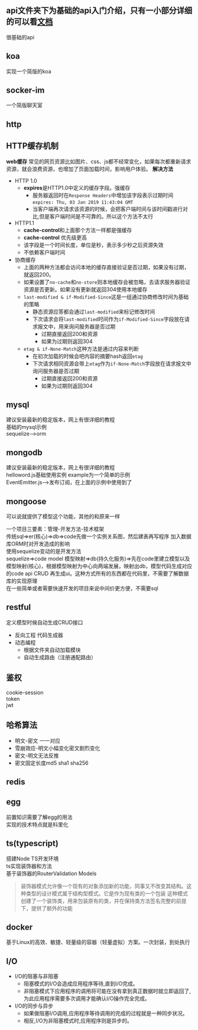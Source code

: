 ## api文件夹下为基础的api入门介绍，只有一小部分详细的可以看[文档](https://nodejs.org/)
很基础的api

## koa
实现一个简版的koa

## socker-im
一个简版聊天室

## http

## HTTP缓存机制
**web缓存**
常见的网页资源比如图片、css、js都不经常变化，如果每次都重新请求资源，就会浪费资源，也增加了页面加载时间，影响用户体验。
**解决方法**
- HTTP 1.0
  - **expires**是HTTP1.0中定义的缓存字段。强缓存
    - 服务器返回时在``Response Headers``中增加该字段表示过期时间``expires: Thu, 03 Jan 2019 11:43:04 GMT``
    - 当客户端再次请求该资源的时候，会把客户端时间与该时间戳进行对比,但是客户端时间是不可靠的。所以这个方法不太行
- HTTP1.1
  - **cache-control**和上面那个方法一样都是强缓存
  - **cache-control** 优先级更高
  - 该字段是一个时间长度，单位是秒，表示多少秒之后资源失效
  - 不依赖客户端时间
- 协商缓存
  - 上面的两种方法都会访问本地的缓存直接验证是否过期，如果没有过期，就返回200。
  - 如果设置了``no-cache``和``no-store``则本地缓存会被忽略，去请求服务器验证资源是否更新。如果没有更新就返回304使用本地缓存
  - ``last-modified & if-Modified-Since``这是一组通过协商修改时间为基础的策略
    - 静态资源应答都会通过``last-modified``来标记修改时间
    - 下次请求会将``last-modified``时间作为``if-Modified-Since``字段放在请求报文中，用来询问服务器是否过期
      - 过期直接返回200和资源
      - 如果为过期则返回304
  - ``etag & if-None-Match``这种方法是通过内容来判断
    - 在初次加载的时候会吧内容的摘要hash返回``etag``
    - 下次请求相同资源会带上``etag``作为``if-None-Match``字段放在请求报文中询问服务器是否过期
      - 过期直接返回200和资源
      - 如果为过期则返回304


## mysql
建议安装最新的稳定版本，网上有很详细的教程  
基础的mysql示例  
sequelize-->orm  
## mongodb
建议安装最新的稳定版本，网上有很详细的教程  
helloword.js基础使用实例
example为一个简单的示例  
EventEmitter.js-->发布订阅，在上面的示例中使用到了

## mongoose
可以说就提供了模型这个功能，其他的和原来一样  

一个项目三要素：管理-开发方法-技术框架  
传统sql=>er(核心)=>db=>code先做一个实例关系图，然后建表再写程序
加入数据库ORM时对开发造成的影响  
使用sequelize变动的是开发方法  
sequelize=>code model 模型映射=>db(持久化服务)=>先在code里建立模型以及模型映射(核心)，根据模型映射为中心向两端发展，映射出db，模型代码生成对应的code api CRUD 再生成ui。这种方式所有的东西都在代码里，不需要了解数据库的实现原理  
在一些简单或者需要快速开发的项目来说中间价更方便，不需要sql
## restful
定义模型时候自动生成CRUD接口
- 反向工程 代码生成器
- 动态编程
  - 根据文件夹自动加载模块
  - 自动生成路由（注册通配路由）
## 鉴权 
cookie-session  
token  
jwt  

## 哈希算法
- 明文-密文 一一对应
- 雪崩效应-明文小幅变化密文剧烈变化
- 密文-明文无法反推
- 密文固定长度md5 sha1 sha256

## redis

## egg
前置知识需要了解egg的用法  
实现的技术特点就是科⾥化

## ts(typescript)
搭建Node TS开发环境  
ts实现装饰器和方法  
基于装饰器的RouterValidation Models 
>装饰器模式允许像一个现有的对象添加新的功能，同事又不改变其结构。这种类型的设计模式属于结构型模式。它是作为现有类的一个包装
>这种模式创建了一个装饰类，用来包装原有的类，并在保持类方法签名完整的前提下，提供了额外的功能

## docker
基于Linux的高效、敏捷、轻量级的容器（轻量虚拟）方案。一次封装，到处执行
## I/O
- I/O的阻塞与非阻塞  
  - 阻塞模式的I/O会造成应用程序等待,直到I/O完成。
  - 非阻塞模式下应用程序的调用将可能在没有拿到真正数据时就立即返回了,为此应用程序需要多次调用才能确认I/O操作完全完成。
- I/O的同步与异步
  - 如果做阻塞I/O调用,应用程序等待调用的完成的过程就是一种同步状况。
  - 相反,I/O为非阻塞模式时,应用程序则是异步的。
